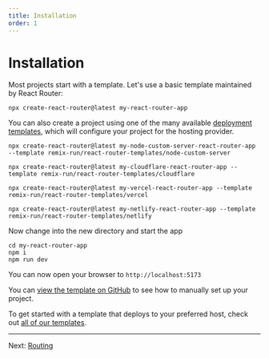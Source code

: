 ```yaml
---
title: Installation
order: 1
---
```


# Installation

Most projects start with a template. Let's use a basic template maintained by React Router:

```shellscript nonumber
npx create-react-router@latest my-react-router-app
```

You can also create a project using one of the many available [deployment templates](https://github.com/remix-run/react-router-templates), which will configure your project for the hosting provider.

```shellscript nonumber
npx create-react-router@latest my-node-custom-server-react-router-app --template remix-run/react-router-templates/node-custom-server

npx create-react-router@latest my-cloudflare-react-router-app --template remix-run/react-router-templates/cloudflare

npx create-react-router@latest my-vercel-react-router-app --template remix-run/react-router-templates/vercel

npx create-react-router@latest my-netlify-react-router-app --template remix-run/react-router-templates/netlify
```

Now change into the new directory and start the app

```shellscript nonumber
cd my-react-router-app
npm i
npm run dev
```

You can now open your browser to `http://localhost:5173`

You can [view the template on GitHub][default-template] to see how to manually set up your project.

To get started with a template that deploys to your preferred host, check out [all of our templates](https://github.com/remix-run/react-router-templates).

---

Next: [Routing](./routing)

[manual_usage]: ../how-to/manual-usage
[default-template]: https://github.com/remix-run/react-router-templates/tree/main/default
